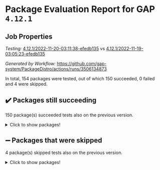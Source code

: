 # Package Evaluation Report for GAP `4.12.1`

## Job Properties

*Testing:* [4.12.1/2022-11-20-03:11:38-efedb135](https://github.com/gap-system/PackageDistro/blob/data/reports/4.12.1/2022-11-20-03:11:38-efedb135) vs [4.12.1/2022-11-19-03:05:23-efedb135](https://github.com/gap-system/PackageDistro/blob/data/reports/4.12.1/2022-11-19-03:05:23-efedb135)

*Generated by Workflow:* https://github.com/gap-system/PackageDistro/actions/runs/3506134873

In total, 154 packages were tested, out of which 150 succeeded, 0 failed and 4 were skipped.

## :heavy_check_mark: Packages still succeeding

150 package(s) succeeded tests also on the previous version.
<details><summary>Click to show packages!</summary>

- 4ti2interface 2022.09-01 [(success)](https://github.com/gap-system/PackageDistro/actions/runs/3506134873/jobs/5873021953)
- ace 5.6.1 [(success)](https://github.com/gap-system/PackageDistro/actions/runs/3506134873/jobs/5873021981)
- aclib 1.3.2 [(success)](https://github.com/gap-system/PackageDistro/actions/runs/3506134873/jobs/5873022005)
- agt 0.3 [(success)](https://github.com/gap-system/PackageDistro/actions/runs/3506134873/jobs/5873022028)
- alnuth 3.2.1 [(success)](https://github.com/gap-system/PackageDistro/actions/runs/3506134873/jobs/5873022043)
- anupq 3.2.6 [(success)](https://github.com/gap-system/PackageDistro/actions/runs/3506134873/jobs/5873022069)
- atlasrep 2.1.6 [(success)](https://github.com/gap-system/PackageDistro/actions/runs/3506134873/jobs/5873022095)
- autodoc 2022.10.20 [(success)](https://github.com/gap-system/PackageDistro/actions/runs/3506134873/jobs/5873022121)
- automata 1.15 [(success)](https://github.com/gap-system/PackageDistro/actions/runs/3506134873/jobs/5873022161)
- automgrp 1.3.2 [(success)](https://github.com/gap-system/PackageDistro/actions/runs/3506134873/jobs/5873022174)
- autpgrp 1.11 [(success)](https://github.com/gap-system/PackageDistro/actions/runs/3506134873/jobs/5873022190)
- cap 2022.11-16 [(success)](https://github.com/gap-system/PackageDistro/actions/runs/3506134873/jobs/5873022207)
- caratinterface 2.3.4 [(success)](https://github.com/gap-system/PackageDistro/actions/runs/3506134873/jobs/5873022226)
- cddinterface 2022.11.01 [(success)](https://github.com/gap-system/PackageDistro/actions/runs/3506134873/jobs/5873022256)
- circle 1.6.5 [(success)](https://github.com/gap-system/PackageDistro/actions/runs/3506134873/jobs/5873022277)
- classicpres 1.22 [(success)](https://github.com/gap-system/PackageDistro/actions/runs/3506134873/jobs/5873022302)
- cohomolo 1.6.10 [(success)](https://github.com/gap-system/PackageDistro/actions/runs/3506134873/jobs/5873022315)
- congruence 1.2.4 [(success)](https://github.com/gap-system/PackageDistro/actions/runs/3506134873/jobs/5873022338)
- corelg 1.56 [(success)](https://github.com/gap-system/PackageDistro/actions/runs/3506134873/jobs/5873022355)
- crime 1.6 [(success)](https://github.com/gap-system/PackageDistro/actions/runs/3506134873/jobs/5873022365)
- crisp 1.4.5 [(success)](https://github.com/gap-system/PackageDistro/actions/runs/3506134873/jobs/5873022392)
- crypting 0.10.4 [(success)](https://github.com/gap-system/PackageDistro/actions/runs/3506134873/jobs/5873022423)
- cryst 4.1.25 [(success)](https://github.com/gap-system/PackageDistro/actions/runs/3506134873/jobs/5873022444)
- crystcat 1.1.10 [(success)](https://github.com/gap-system/PackageDistro/actions/runs/3506134873/jobs/5873022460)
- ctbllib 1.3.4 [(success)](https://github.com/gap-system/PackageDistro/actions/runs/3506134873/jobs/5873022473)
- cubefree 1.19 [(success)](https://github.com/gap-system/PackageDistro/actions/runs/3506134873/jobs/5873022489)
- curlinterface 2.3.1 [(success)](https://github.com/gap-system/PackageDistro/actions/runs/3506134873/jobs/5873022507)
- cvec 2.7.6 [(success)](https://github.com/gap-system/PackageDistro/actions/runs/3506134873/jobs/5873022521)
- datastructures 0.3.0 [(success)](https://github.com/gap-system/PackageDistro/actions/runs/3506134873/jobs/5873022538)
- deepthought 1.0.6 [(success)](https://github.com/gap-system/PackageDistro/actions/runs/3506134873/jobs/5873022550)
- design 1.7 [(success)](https://github.com/gap-system/PackageDistro/actions/runs/3506134873/jobs/5873022568)
- difsets 2.3.1 [(success)](https://github.com/gap-system/PackageDistro/actions/runs/3506134873/jobs/5873022582)
- digraphs 1.6.0 [(success)](https://github.com/gap-system/PackageDistro/actions/runs/3506134873/jobs/5873022591)
- edim 1.3.6 [(success)](https://github.com/gap-system/PackageDistro/actions/runs/3506134873/jobs/5873022608)
- example 4.3.2 [(success)](https://github.com/gap-system/PackageDistro/actions/runs/3506134873/jobs/5873022618)
- examplesforhomalg 2022.10-01 [(success)](https://github.com/gap-system/PackageDistro/actions/runs/3506134873/jobs/5873022635)
- factint 1.6.3 [(success)](https://github.com/gap-system/PackageDistro/actions/runs/3506134873/jobs/5873022652)
- ferret 1.0.9 [(success)](https://github.com/gap-system/PackageDistro/actions/runs/3506134873/jobs/5873022678)
- fga 1.4.0 [(success)](https://github.com/gap-system/PackageDistro/actions/runs/3506134873/jobs/5873022692)
- fining 1.5.1 [(success)](https://github.com/gap-system/PackageDistro/actions/runs/3506134873/jobs/5873022703)
- float 1.0.3 [(success)](https://github.com/gap-system/PackageDistro/actions/runs/3506134873/jobs/5873022721)
- format 1.4.3 [(success)](https://github.com/gap-system/PackageDistro/actions/runs/3506134873/jobs/5873022733)
- forms 1.2.9 [(success)](https://github.com/gap-system/PackageDistro/actions/runs/3506134873/jobs/5873022754)
- fplsa 1.2.5 [(success)](https://github.com/gap-system/PackageDistro/actions/runs/3506134873/jobs/5873022764)
- fr 2.4.11 [(success)](https://github.com/gap-system/PackageDistro/actions/runs/3506134873/jobs/5873022779)
- francy 1.2.5 [(success)](https://github.com/gap-system/PackageDistro/actions/runs/3506134873/jobs/5873022797)
- fwtree 1.3 [(success)](https://github.com/gap-system/PackageDistro/actions/runs/3506134873/jobs/5873022821)
- gapdoc 1.6.6 [(success)](https://github.com/gap-system/PackageDistro/actions/runs/3506134873/jobs/5873022860)
- gauss 2022.11-01 [(success)](https://github.com/gap-system/PackageDistro/actions/runs/3506134873/jobs/5873022907)
- gaussforhomalg 2022.08-03 [(success)](https://github.com/gap-system/PackageDistro/actions/runs/3506134873/jobs/5873022950)
- gbnp 1.0.5 [(success)](https://github.com/gap-system/PackageDistro/actions/runs/3506134873/jobs/5873023007)
- generalizedmorphismsforcap 2022.11-01 [(success)](https://github.com/gap-system/PackageDistro/actions/runs/3506134873/jobs/5873023094)
- genss 1.6.8 [(success)](https://github.com/gap-system/PackageDistro/actions/runs/3506134873/jobs/5873023149)
- gradedmodules 2022.09-02 [(success)](https://github.com/gap-system/PackageDistro/actions/runs/3506134873/jobs/5873023206)
- gradedringforhomalg 2022.10-01 [(success)](https://github.com/gap-system/PackageDistro/actions/runs/3506134873/jobs/5873023262)
- grape 4.8.5 [(success)](https://github.com/gap-system/PackageDistro/actions/runs/3506134873/jobs/5873023314)
- groupoids 1.71 [(success)](https://github.com/gap-system/PackageDistro/actions/runs/3506134873/jobs/5873023376)
- grpconst 2.6.3 [(success)](https://github.com/gap-system/PackageDistro/actions/runs/3506134873/jobs/5873023431)
- guarana 0.96.3 [(success)](https://github.com/gap-system/PackageDistro/actions/runs/3506134873/jobs/5873023484)
- guava 3.17 [(success)](https://github.com/gap-system/PackageDistro/actions/runs/3506134873/jobs/5873023540)
- hap 1.47 [(success)](https://github.com/gap-system/PackageDistro/actions/runs/3506134873/jobs/5873023599)
- hapcryst 0.1.15 [(success)](https://github.com/gap-system/PackageDistro/actions/runs/3506134873/jobs/5873023654)
- hecke 1.5.3 [(success)](https://github.com/gap-system/PackageDistro/actions/runs/3506134873/jobs/5873023714)
- help 3.5 [(success)](https://github.com/gap-system/PackageDistro/actions/runs/3506134873/jobs/5873023761)
- homalg 2022.08-04 [(success)](https://github.com/gap-system/PackageDistro/actions/runs/3506134873/jobs/5873023818)
- homalgtocas 2022.11-02 [(success)](https://github.com/gap-system/PackageDistro/actions/runs/3506134873/jobs/5873023859)
- idrel 2.44 [(success)](https://github.com/gap-system/PackageDistro/actions/runs/3506134873/jobs/5873023895)
- images 1.3.1 [(success)](https://github.com/gap-system/PackageDistro/actions/runs/3506134873/jobs/5873023937)
- intpic 0.3.0 [(success)](https://github.com/gap-system/PackageDistro/actions/runs/3506134873/jobs/5873023988)
- io 4.8.0 [(success)](https://github.com/gap-system/PackageDistro/actions/runs/3506134873/jobs/5873024057)
- io_forhomalg 2022.11-01 [(success)](https://github.com/gap-system/PackageDistro/actions/runs/3506134873/jobs/5873024117)
- irredsol 1.4.4 [(success)](https://github.com/gap-system/PackageDistro/actions/runs/3506134873/jobs/5873024181)
- json 2.1.1 [(success)](https://github.com/gap-system/PackageDistro/actions/runs/3506134873/jobs/5873024306)
- jupyterkernel 1.4.1 [(success)](https://github.com/gap-system/PackageDistro/actions/runs/3506134873/jobs/5873024368)
- jupyterviz 1.5.6 [(success)](https://github.com/gap-system/PackageDistro/actions/runs/3506134873/jobs/5873024414)
- kan 1.34 [(success)](https://github.com/gap-system/PackageDistro/actions/runs/3506134873/jobs/5873024553)
- kbmag 1.5.10 [(success)](https://github.com/gap-system/PackageDistro/actions/runs/3506134873/jobs/5873024623)
- laguna 3.9.5 [(success)](https://github.com/gap-system/PackageDistro/actions/runs/3506134873/jobs/5873024654)
- liealgdb 2.2.1 [(success)](https://github.com/gap-system/PackageDistro/actions/runs/3506134873/jobs/5873024689)
- liepring 2.8 [(success)](https://github.com/gap-system/PackageDistro/actions/runs/3506134873/jobs/5873024710)
- liering 2.4.2 [(success)](https://github.com/gap-system/PackageDistro/actions/runs/3506134873/jobs/5873024746)
- linearalgebraforcap 2022.11-07 [(success)](https://github.com/gap-system/PackageDistro/actions/runs/3506134873/jobs/5873024778)
- localizeringforhomalg 2022.09-01 [(success)](https://github.com/gap-system/PackageDistro/actions/runs/3506134873/jobs/5873024812)
- loops 3.4.3 [(success)](https://github.com/gap-system/PackageDistro/actions/runs/3506134873/jobs/5873024852)
- lpres 1.0.3 [(success)](https://github.com/gap-system/PackageDistro/actions/runs/3506134873/jobs/5873024879)
- majoranaalgebras 1.5 [(success)](https://github.com/gap-system/PackageDistro/actions/runs/3506134873/jobs/5873024904)
- mapclass 1.4.6 [(success)](https://github.com/gap-system/PackageDistro/actions/runs/3506134873/jobs/5873024926)
- matgrp 0.70 [(success)](https://github.com/gap-system/PackageDistro/actions/runs/3506134873/jobs/5873024943)
- matricesforhomalg 2022.11-02 [(success)](https://github.com/gap-system/PackageDistro/actions/runs/3506134873/jobs/5873024968)
- modisom 2.5.3 [(success)](https://github.com/gap-system/PackageDistro/actions/runs/3506134873/jobs/5873025000)
- modulepresentationsforcap 2022.11-02 [(success)](https://github.com/gap-system/PackageDistro/actions/runs/3506134873/jobs/5873025024)
- modules 2022.09-01 [(success)](https://github.com/gap-system/PackageDistro/actions/runs/3506134873/jobs/5873025046)
- monoidalcategories 2022.11-02 [(success)](https://github.com/gap-system/PackageDistro/actions/runs/3506134873/jobs/5873025079)
- nconvex 2022.09-01 [(success)](https://github.com/gap-system/PackageDistro/actions/runs/3506134873/jobs/5873025099)
- nilmat 1.4.2 [(success)](https://github.com/gap-system/PackageDistro/actions/runs/3506134873/jobs/5873025118)
- nock 1.5 [(success)](https://github.com/gap-system/PackageDistro/actions/runs/3506134873/jobs/5873025132)
- normalizinterface 1.3.5 [(success)](https://github.com/gap-system/PackageDistro/actions/runs/3506134873/jobs/5873025151)
- nq 2.5.9 [(success)](https://github.com/gap-system/PackageDistro/actions/runs/3506134873/jobs/5873025176)
- numericalsgps 1.3.1 [(success)](https://github.com/gap-system/PackageDistro/actions/runs/3506134873/jobs/5873025208)
- openmath 11.5.1 [(success)](https://github.com/gap-system/PackageDistro/actions/runs/3506134873/jobs/5873025228)
- orb 4.9.0 [(success)](https://github.com/gap-system/PackageDistro/actions/runs/3506134873/jobs/5873025239)
- packagemanager 1.3.2 [(success)](https://github.com/gap-system/PackageDistro/actions/runs/3506134873/jobs/5873025253)
- patternclass 2.4.3 [(success)](https://github.com/gap-system/PackageDistro/actions/runs/3506134873/jobs/5873025278)
- permut 2.0.4 [(success)](https://github.com/gap-system/PackageDistro/actions/runs/3506134873/jobs/5873025303)
- polenta 1.3.10 [(success)](https://github.com/gap-system/PackageDistro/actions/runs/3506134873/jobs/5873025327)
- polymaking 0.8.6 [(success)](https://github.com/gap-system/PackageDistro/actions/runs/3506134873/jobs/5873025345)
- primgrp 3.4.2 [(success)](https://github.com/gap-system/PackageDistro/actions/runs/3506134873/jobs/5873025369)
- profiling 2.5.1 [(success)](https://github.com/gap-system/PackageDistro/actions/runs/3506134873/jobs/5873025408)
- qpa 1.34 [(success)](https://github.com/gap-system/PackageDistro/actions/runs/3506134873/jobs/5873025426)
- quagroup 1.8.3 [(success)](https://github.com/gap-system/PackageDistro/actions/runs/3506134873/jobs/5873025453)
- radiroot 2.9 [(success)](https://github.com/gap-system/PackageDistro/actions/runs/3506134873/jobs/5873025471)
- rcwa 4.7.0 [(success)](https://github.com/gap-system/PackageDistro/actions/runs/3506134873/jobs/5873025496)
- rds 1.8 [(success)](https://github.com/gap-system/PackageDistro/actions/runs/3506134873/jobs/5873025514)
- recog 1.4.2 [(success)](https://github.com/gap-system/PackageDistro/actions/runs/3506134873/jobs/5873025547)
- repndecomp 1.2.1 [(success)](https://github.com/gap-system/PackageDistro/actions/runs/3506134873/jobs/5873025578)
- repsn 3.1.0 [(success)](https://github.com/gap-system/PackageDistro/actions/runs/3506134873/jobs/5873025595)
- resclasses 4.7.3 [(success)](https://github.com/gap-system/PackageDistro/actions/runs/3506134873/jobs/5873025620)
- ringsforhomalg 2022.11-01 [(success)](https://github.com/gap-system/PackageDistro/actions/runs/3506134873/jobs/5873025650)
- sco 2022.09-01 [(success)](https://github.com/gap-system/PackageDistro/actions/runs/3506134873/jobs/5873025664)
- scscp 2.3.1 [(success)](https://github.com/gap-system/PackageDistro/actions/runs/3506134873/jobs/5873025688)
- semigroups 5.1.0 [(success)](https://github.com/gap-system/PackageDistro/actions/runs/3506134873/jobs/5873025707)
- sglppow 2.3 [(success)](https://github.com/gap-system/PackageDistro/actions/runs/3506134873/jobs/5873025732)
- sgpviz 0.999.5 [(success)](https://github.com/gap-system/PackageDistro/actions/runs/3506134873/jobs/5873025747)
- simpcomp 2.1.14 [(success)](https://github.com/gap-system/PackageDistro/actions/runs/3506134873/jobs/5873025776)
- singular 2022.09.23 [(success)](https://github.com/gap-system/PackageDistro/actions/runs/3506134873/jobs/5873025804)
- sla 1.5.3 [(success)](https://github.com/gap-system/PackageDistro/actions/runs/3506134873/jobs/5873025826)
- smallgrp 1.5.1 [(success)](https://github.com/gap-system/PackageDistro/actions/runs/3506134873/jobs/5873025838)
- smallsemi 0.6.13 [(success)](https://github.com/gap-system/PackageDistro/actions/runs/3506134873/jobs/5873025848)
- sonata 2.9.5 [(success)](https://github.com/gap-system/PackageDistro/actions/runs/3506134873/jobs/5873025862)
- sophus 1.27 [(success)](https://github.com/gap-system/PackageDistro/actions/runs/3506134873/jobs/5873025873)
- spinsym 1.5.2 [(success)](https://github.com/gap-system/PackageDistro/actions/runs/3506134873/jobs/5873025886)
- standardff 0.9.4 [(success)](https://github.com/gap-system/PackageDistro/actions/runs/3506134873/jobs/5873025895)
- symbcompcc 1.3.2 [(success)](https://github.com/gap-system/PackageDistro/actions/runs/3506134873/jobs/5873025908)
- thelma 1.3 [(success)](https://github.com/gap-system/PackageDistro/actions/runs/3506134873/jobs/5873025919)
- tomlib 1.2.9 [(success)](https://github.com/gap-system/PackageDistro/actions/runs/3506134873/jobs/5873025932)
- toolsforhomalg 2022.10-01 [(success)](https://github.com/gap-system/PackageDistro/actions/runs/3506134873/jobs/5873025951)
- toric 1.9.5 [(success)](https://github.com/gap-system/PackageDistro/actions/runs/3506134873/jobs/5873025968)
- toricvarieties 2022.07.13 [(success)](https://github.com/gap-system/PackageDistro/actions/runs/3506134873/jobs/5873025989)
- transgrp 3.6.3 [(success)](https://github.com/gap-system/PackageDistro/actions/runs/3506134873/jobs/5873026001)
- ugaly 4.0.3 [(success)](https://github.com/gap-system/PackageDistro/actions/runs/3506134873/jobs/5873026014)
- unipot 1.5 [(success)](https://github.com/gap-system/PackageDistro/actions/runs/3506134873/jobs/5873026025)
- unitlib 4.1.0 [(success)](https://github.com/gap-system/PackageDistro/actions/runs/3506134873/jobs/5873026035)
- utils 0.78 [(success)](https://github.com/gap-system/PackageDistro/actions/runs/3506134873/jobs/5873026051)
- uuid 0.7 [(success)](https://github.com/gap-system/PackageDistro/actions/runs/3506134873/jobs/5873026065)
- walrus 0.9991 [(success)](https://github.com/gap-system/PackageDistro/actions/runs/3506134873/jobs/5873026089)
- wedderga 4.10.2 [(success)](https://github.com/gap-system/PackageDistro/actions/runs/3506134873/jobs/5873026116)
- xmod 2.88 [(success)](https://github.com/gap-system/PackageDistro/actions/runs/3506134873/jobs/5873026154)
- xmodalg 1.22 [(success)](https://github.com/gap-system/PackageDistro/actions/runs/3506134873/jobs/5873026196)
- yangbaxter 0.10.1 [(success)](https://github.com/gap-system/PackageDistro/actions/runs/3506134873/jobs/5873026242)
- zeromqinterface 0.14 [(success)](https://github.com/gap-system/PackageDistro/actions/runs/3506134873/jobs/5873026284)
</details>

## :heavy_minus_sign: Packages that were skipped

4 package(s) skipped tests also on the previous version.
<details><summary>Click to show packages!</summary>

- browse 1.8.18 [(skipped)](https://github.com/gap-system/PackageDistro/actions/runs/3506134873/jobs/5872957618)
- itc 1.5.1 [(skipped)](https://github.com/gap-system/PackageDistro/actions/runs/3506134873/jobs/5872957618)
- polycyclic 2.16 [(skipped)](https://github.com/gap-system/PackageDistro/actions/runs/3506134873/jobs/5872957618)
- xgap 4.31 [(skipped)](https://github.com/gap-system/PackageDistro/actions/runs/3506134873/jobs/5872957618)
</details>

